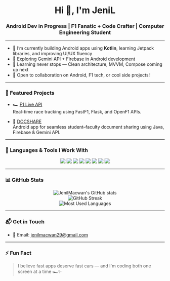 <h1 align="center">Hi 👋, I'm JeniL</h1>
<h3 align="center">Android Dev in Progress | F1 Fanatic + Code Crafter | Computer Engineering Student</h3>

---

- 📱 I’m currently building Android apps using **Kotlin**, learning Jetpack libraries, and improving UI/UX fluency  
- 🧠 Exploring Gemini API + Firebase in Android development    
- 🌱 Learning never stops — Clean architecture, MVVM, Compose coming up next  
- 🤝 Open to collaboration on Android, F1 tech, or cool side projects!

---

### 📌 Featured Projects

- 🏎️ [F1 Live API](https://github.com/JenilMacwan/f1-live-api)  
  Real-time race tracking using FastF1, Flask, and OpenF1 APIs.

- 📲 [DOCSHARE](https://github.com/JenilMacwan)  
  Android app for seamless student–faculty document sharing using Java, Firebase & Gemini API.

---

### 🔧 Languages & Tools I Work With

<p align="center">
  <img src="https://img.shields.io/badge/Kotlin-7F52FF?style=for-the-badge&logo=kotlin&logoColor=white"/>
  <img src="https://img.shields.io/badge/Java-ED8B00?style=for-the-badge&logo=java&logoColor=white"/>
  <img src="https://img.shields.io/badge/Android-3DDC84?style=for-the-badge&logo=android&logoColor=white"/>
  <img src="https://img.shields.io/badge/Firebase-FFCA28?style=for-the-badge&logo=firebase&logoColor=black"/>
  <img src="https://img.shields.io/badge/Gemini%20API-blueviolet?style=for-the-badge"/>
  <img src="https://img.shields.io/badge/Python-3670A0?style=for-the-badge&logo=python&logoColor=white"/>
  <img src="https://img.shields.io/badge/Flask-000000?style=for-the-badge&logo=flask&logoColor=white"/>
  <img src="https://img.shields.io/badge/FastF1-red?style=for-the-badge"/>
</p>

---

### 📊 GitHub Stats

<p align="center">
  <img src="https://github-readme-stats.vercel.app/api?username=JenilMacwan&show_icons=true&theme=tokyonight" alt="JenilMacwan's GitHub stats" />
  <br>
  <img src="https://github-readme-streak-stats.herokuapp.com/?user=JenilMacwan&theme=tokyonight" alt="GitHub Streak" />
  <br>
  <img src="https://github-readme-stats.vercel.app/api/top-langs/?username=JenilMacwan&layout=compact&theme=tokyonight" alt="Most Used Languages" />
</p>

---

### 📬 Get in Touch

- 📧 Email: jenilmacwan29@gmail.com  

---

### ⚡ Fun Fact

> I believe fast apps deserve fast cars — and I'm coding both one screen at a time 🏎️✨
